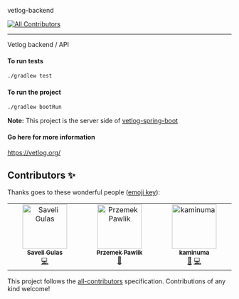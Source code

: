 vetlog-backend
<!-- ALL-CONTRIBUTORS-BADGE:START - Do not remove or modify this section -->
[![All Contributors](https://img.shields.io/badge/all_contributors-3-orange.svg?style=flat-square)](#contributors-)
<!-- ALL-CONTRIBUTORS-BADGE:END -->
----------------------------------------------
Vetlog backend / API

#### To run tests

```bash
./gradlew test
```

#### To run the project

```bash
./gradlew bootRun
```

**Note:** This project is the server side of [vetlog-spring-boot](https://github.com/josdem/vetlog-spring-boot)

#### Go here for more information
https://vetlog.org/
## Contributors ✨

Thanks goes to these wonderful people ([emoji key](https://allcontributors.org/docs/en/emoji-key)):

<!-- ALL-CONTRIBUTORS-LIST:START - Do not remove or modify this section -->
<!-- prettier-ignore-start -->
<!-- markdownlint-disable -->
<table>
  <tbody>
    <tr>
      <td align="center" valign="top" width="14.28%"><a href="https://github.com/saveligulas"><img src="https://avatars.githubusercontent.com/u/29233851?v=4?s=100" width="100px;" alt="Saveli Gulas"/><br /><sub><b>Saveli Gulas</b></sub></a><br /><a href="https://github.com/josdem/vetlog-backend/commits?author=saveligulas" title="Code">💻</a></td>
      <td align="center" valign="top" width="14.28%"><a href="https://github.com/bestemic"><img src="https://avatars.githubusercontent.com/u/33027221?v=4?s=100" width="100px;" alt="Przemek Pawlik "/><br /><sub><b>Przemek Pawlik </b></sub></a><br /><a href="https://github.com/josdem/vetlog-backend/pulls?q=is%3Apr+reviewed-by%3Abestemic" title="Reviewed Pull Requests">👀</a></td>
      <td align="center" valign="top" width="14.28%"><a href="https://github.com/kaminuma"><img src="https://avatars.githubusercontent.com/u/33448874?v=4?s=100" width="100px;" alt="kaminuma"/><br /><sub><b>kaminuma</b></sub></a><br /><a href="https://github.com/josdem/vetlog-backend/pulls?q=is%3Apr+reviewed-by%3Akaminuma" title="Reviewed Pull Requests">👀</a> <a href="https://github.com/josdem/vetlog-backend/commits?author=kaminuma" title="Code">💻</a></td>
    </tr>
  </tbody>
</table>

<!-- markdownlint-restore -->
<!-- prettier-ignore-end -->

<!-- ALL-CONTRIBUTORS-LIST:END -->

This project follows the [all-contributors](https://github.com/all-contributors/all-contributors) specification. Contributions of any kind welcome!
